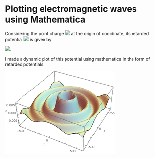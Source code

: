 # Plotting electromagnetic waves using Mathematica
Considering the point charge
 <img src="https://latex.codecogs.com/gif.latex?q(t)" />
 at the origin of coordinate, its retarded potential
 <img src="https://latex.codecogs.com/gif.latex?\phi(\boldsymbol{x},&space;t)" />
  is given by

<img src="https://latex.codecogs.com/gif.latex?\phi(\boldsymbol{x},&space;t)=\frac{q(t-|\boldsymbol{x}|&space;/&space;c)}{4&space;\pi&space;\epsilon_{0}&space;|\boldsymbol{x}|}" />.

I made a dynamic plot of this potential using mathematica in the form of retarded potentials.

![gif](potential_wave.gif)
